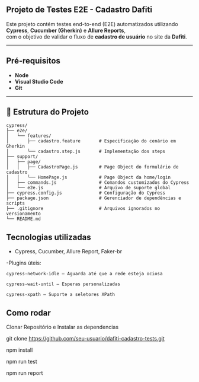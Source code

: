 ## Projeto de Testes E2E - Cadastro Dafiti

Este projeto contém testes end-to-end (E2E) automatizados utilizando **Cypress**, **Cucumber (Gherkin)** e **Allure Reports**,  
com o objetivo de validar o fluxo de **cadastro de usuário** no site da **Dafiti**.

---

## Pré-requisitos

- **Node**
- **Visual Studio Code**
- **Git**

---

## 📁 Estrutura do Projeto

```plaintext
cypress/
├── e2e/
│   └── features/
│       ├── cadastro.feature       # Especificação do cenário em Gherkin
│       └── cadastro.step.js       # Implementação dos steps
├── support/
│   ├── page/
│   │   ├── CadastroPage.js        # Page Object do formulário de cadastro
│   │   └── HomePage.js            # Page Object da home/login
│   ├── commands.js                # Comandos customizados do Cypress
│   └── e2e.js                     # Arquivo de suporte global
├── cypress.config.js              # Configuração do Cypress
├── package.json                   # Gerenciador de dependências e scripts
├── .gitignore                     # Arquivos ignorados no versionamento
└── README.md
```

## Tecnologias utilizadas

- Cypress, Cucumber, Allure Report, Faker-br

-Plugins úteis:

    cypress-network-idle — Aguarda até que a rede esteja ociosa

    cypress-wait-until — Esperas personalizadas

    cypress-xpath — Suporte a seletores XPath

## Como rodar

Clonar Repositório e Instalar as dependencias

git clone https://github.com/seu-usuario/dafiti-cadastro-tests.git

npm install

npm run test

npm run report

```

```
